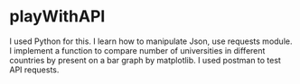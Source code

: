 # playWithAPI
I used Python for this.
I learn how to manipulate Json, use requests module.
I implement a function to compare number of universities in different countries by present on a bar graph by matplotlib.
I used postman to test API requests. 
